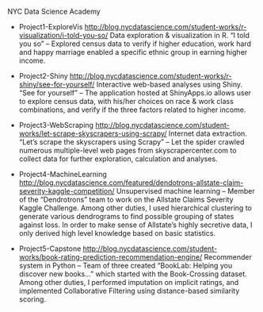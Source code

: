 NYC Data Science Academy

- Project1-ExploreVis
http://blog.nycdatascience.com/student-works/r-visualization/i-told-you-so/
Data exploration & visualization in R.  “I told you so” – Explored census data to verify if higher education, work hard and happy marriage enabled a specific ethnic group in earning higher income.

- Project2-Shiny
http://blog.nycdatascience.com/student-works/r-shiny/see-for-yourself/
Interactive web-based analyses using Shiny. “See for yourself” – The application hosted at  ShinyApps.io allows user to explore census data, with his/her choices on race & work class combinations, and verify if the three factors related to higher income. 

- Project3-WebScraping
http://blog.nycdatascience.com/student-works/let-scrape-skyscrapers-using-scrapy/
Internet data extraction. “Let’s scrape the skyscrapers using Scrapy” – Let the spider crawled numerous multiple-level web pages from skyscrapercenter.com to collect data for further exploration, calculation and analyses.

- Project4-MachineLearning
http://blog.nycdatascience.com/featured/dendotrons-allstate-claim-severity-kaggle-competition/
Unsupervised machine learning – Member of the “Dendrotrons” team to work on the Allstate Claims Severity Kaggle Challenge.  Among other duties, I used hierarchical clustering to generate various dendrograms to find possible grouping of states against loss.  In order to make sense of Allstate’s highly secretive data, I only derived high level knowledge based on basic statistics.

- Project5-Capstone
http://blog.nycdatascience.com/student-works/book-rating-prediction-recommendation-engine/
Recommender system in Python – Team of three created “BookLab: Helping you discover new books…” which started with the Book-Crossing dataset. Among other duties, I performed imputation on implicit ratings, and implemented Collaborative Filtering using distance-based similarity scoring.    
